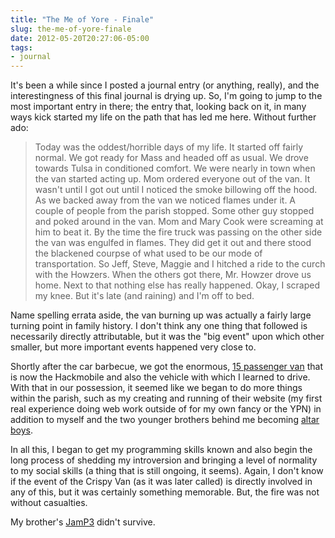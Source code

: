 ```yaml
---
title: "The Me of Yore - Finale"
slug: the-me-of-yore-finale
date: 2012-05-20T20:27:06-05:00
tags:
- journal
---
```

It's been a while since I posted a journal entry (or anything, really), and the interestingness of this final journal is drying up. So, I'm going to jump to the most important entry in there; the entry that, looking back on it, in many ways kick started my life on the path that has led me here. Without further ado:

> Today was the oddest/horrible days of my life. It started off fairly normal. We got ready for Mass and headed off as usual. We drove towards Tulsa in conditioned comfort. We were nearly in town when the van started acting up. Mom ordered everyone out of the van. It wasn't until I got out until I noticed the smoke billowing off the hood. As we backed away from the van we noticed flames under it. A couple of people from the parish stopped. Some other guy stopped and poked around in the van. Mom and Mary Cook were screaming at him to beat it. By the time the fire truck was passing on the other side the van was engulfed in flames. They did get it out and there stood the blackened courpse of what used to be our mode of transportation. So Jeff, Steve, Maggie and I hitched a ride to the curch with the Howzers. When the others got there, Mr. Howzer drove us home. Next to that nothing else has really happened. Okay, I scraped my knee. But it's late (and raining) and I'm off to bed.

Name spelling errata aside, the van burning up was actually a fairly large turning point in family history. I don't think any one thing that followed is necessarily directly attributable, but it was the "big event" upon which other smaller, but more important events happened very close to.

Shortly after the car barbecue, we got the enormous, [15 passenger van](http://www.cars.com/chevrolet/express-1500/2001/) that is now the Hackmobile and also the vehicle with which I learned to drive. With that in our possession, it seemed like we began to do more things within the parish, such as my creating and running of their website (my first real experience doing web work outside of for my own fancy or the YPN) in addition to myself and the two younger brothers behind me becoming [altar boys](http://dxprog.com/comic/attention-span-0/).

In all this, I began to get my programming skills known and also begin the long process of shedding my introversion and bringing a level of normality to my social skills (a thing that is still ongoing, it seems). Again, I don't know if the event of the Crispy Van (as it was later called) is directly involved in any of this, but it was certainly something memorable. But, the fire was not without casualties.

My brother's [JamP3](http://www.amazon.com/KB-Gear-JamP3-Digital-Player/dp/B000050AVW) didn't survive.
